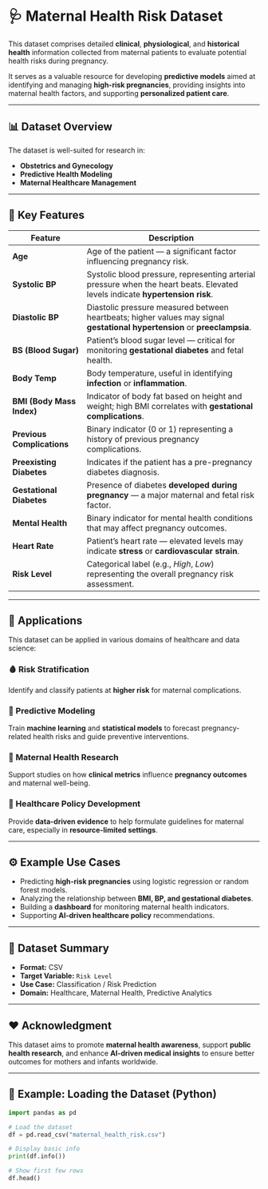 # 🩺 Maternal Health Risk Dataset

This dataset comprises detailed **clinical**, **physiological**, and **historical health** information collected from maternal patients to evaluate potential health risks during pregnancy.  

It serves as a valuable resource for developing **predictive models** aimed at identifying and managing **high-risk pregnancies**, providing insights into maternal health factors, and supporting **personalized patient care**.

---

## 📊 Dataset Overview

The dataset is well-suited for research in:
- **Obstetrics and Gynecology**
- **Predictive Health Modeling**
- **Maternal Healthcare Management**

---

## 🧩 Key Features

| Feature | Description |
|----------|-------------|
| **Age** | Age of the patient — a significant factor influencing pregnancy risk. |
| **Systolic BP** | Systolic blood pressure, representing arterial pressure when the heart beats. Elevated levels indicate **hypertension risk**. |
| **Diastolic BP** | Diastolic pressure measured between heartbeats; higher values may signal **gestational hypertension** or **preeclampsia**. |
| **BS (Blood Sugar)** | Patient’s blood sugar level — critical for monitoring **gestational diabetes** and fetal health. |
| **Body Temp** | Body temperature, useful in identifying **infection** or **inflammation**. |
| **BMI (Body Mass Index)** | Indicator of body fat based on height and weight; high BMI correlates with **gestational complications**. |
| **Previous Complications** | Binary indicator (0 or 1) representing a history of previous pregnancy complications. |
| **Preexisting Diabetes** | Indicates if the patient has a pre-pregnancy diabetes diagnosis. |
| **Gestational Diabetes** | Presence of diabetes **developed during pregnancy** — a major maternal and fetal risk factor. |
| **Mental Health** | Binary indicator for mental health conditions that may affect pregnancy outcomes. |
| **Heart Rate** | Patient’s heart rate — elevated levels may indicate **stress** or **cardiovascular strain**. |
| **Risk Level** | Categorical label (e.g., *High*, *Low*) representing the overall pregnancy risk assessment. |

---

## 🧠 Applications

This dataset can be applied in various domains of healthcare and data science:

### 🩸 Risk Stratification
Identify and classify patients at **higher risk** for maternal complications.

### 🤖 Predictive Modeling
Train **machine learning** and **statistical models** to forecast pregnancy-related health risks and guide preventive interventions.

### 🧬 Maternal Health Research
Support studies on how **clinical metrics** influence **pregnancy outcomes** and maternal well-being.

### 🏥 Healthcare Policy Development
Provide **data-driven evidence** to help formulate guidelines for maternal care, especially in **resource-limited settings**.

---

## ⚙️ Example Use Cases

- Predicting **high-risk pregnancies** using logistic regression or random forest models.  
- Analyzing the relationship between **BMI, BP, and gestational diabetes**.  
- Building a **dashboard** for monitoring maternal health indicators.  
- Supporting **AI-driven healthcare policy** recommendations.

---

## 📁 Dataset Summary

- **Format:** CSV  
- **Target Variable:** `Risk Level`  
- **Use Case:** Classification / Risk Prediction  
- **Domain:** Healthcare, Maternal Health, Predictive Analytics  

---

## ❤️ Acknowledgment

This dataset aims to promote **maternal health awareness**, support **public health research**, and enhance **AI-driven medical insights** to ensure better outcomes for mothers and infants worldwide.

---

## 🧮 Example: Loading the Dataset (Python)

```python
import pandas as pd

# Load the dataset
df = pd.read_csv("maternal_health_risk.csv")

# Display basic info
print(df.info())

# Show first few rows
df.head()
